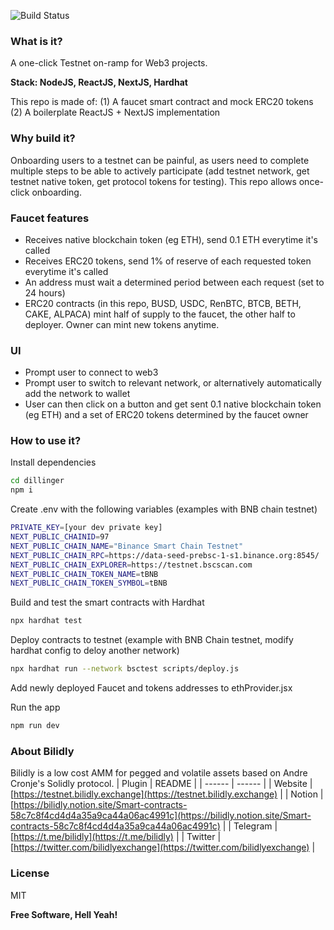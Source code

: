 ![Build Status](https://travis-ci.org/joemccann/dillinger.svg?branch=master)

### What is it?
A one-click Testnet on-ramp for Web3 projects.

**Stack: NodeJS, ReactJS, NextJS, Hardhat**

This repo is made of:
(1) A faucet smart contract and mock ERC20 tokens
(2) A boilerplate ReactJS + NextJS implementation

### Why build it?
Onboarding users to a testnet can be painful, as users need to complete multiple steps to be able to actively participate (add testnet network, get testnet native token, get protocol tokens for testing). This repo allows once-click onboarding.

### Faucet features
- Receives native blockchain token (eg ETH), send 0.1 ETH everytime it's called
- Receives ERC20 tokens, send 1% of reserve of each requested token everytime it's called
- An address must wait a determined period between each request (set to 24 hours)
- ERC20 contracts (in this repo, BUSD, USDC, RenBTC, BTCB, BETH, CAKE, ALPACA) mint half of supply to the faucet, the other half to deployer. Owner can mint new tokens anytime. 

### UI
- Prompt user to connect to web3
- Prompt user to switch to relevant network, or alternatively automatically add the network to wallet
- User can then click on a button and get sent 0.1 native blockchain token (eg ETH) and a set of ERC20 tokens determined by the faucet owner

### How to use it?
Install dependencies
```sh
cd dillinger
npm i
```

Create .env with the following variables (examples with BNB chain testnet)
```sh
PRIVATE_KEY=[your dev private key]
NEXT_PUBLIC_CHAINID=97
NEXT_PUBLIC_CHAIN_NAME="Binance Smart Chain Testnet"
NEXT_PUBLIC_CHAIN_RPC=https://data-seed-prebsc-1-s1.binance.org:8545/
NEXT_PUBLIC_CHAIN_EXPLORER=https://testnet.bscscan.com
NEXT_PUBLIC_CHAIN_TOKEN_NAME=tBNB
NEXT_PUBLIC_CHAIN_TOKEN_SYMBOL=tBNB
```

Build and test the smart contracts with Hardhat
```sh
npx hardhat test
```

Deploy contracts to testnet (example with BNB Chain testnet, modify hardhat config to deloy another network)
```sh
npx hardhat run --network bsctest scripts/deploy.js
```

Add newly deployed Faucet and tokens addresses to ethProvider.jsx

Run the app
```sh
npm run dev
```

### About Bilidly
Bilidly is a low cost AMM for pegged and volatile assets based on Andre Cronje's Solidly protocol.
| Plugin | README |
| ------ | ------ |
| Website | [https://testnet.bilidly.exchange](https://testnet.bilidly.exchange) |
| Notion | [https://bilidly.notion.site/Smart-contracts-58c7c8f4cd4d4a35a9ca44a06ac4991c](https://bilidly.notion.site/Smart-contracts-58c7c8f4cd4d4a35a9ca44a06ac4991c) |
| Telegram | [https://t.me/bilidly](https://t.me/bilidly) |
| Twitter | [https://twitter.com/bilidlyexchange](https://twitter.com/bilidlyexchange) |

### License

MIT

**Free Software, Hell Yeah!**

